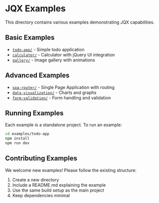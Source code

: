 # JQX Examples

This directory contains various examples demonstrating JQX capabilities.

## Basic Examples

- [`todo-app/`](./todo-app) - Simple todo application
- [`calculator/`](./calculator) - Calculator with jQuery UI integration
- [`gallery/`](./gallery) - Image gallery with animations

## Advanced Examples

- [`spa-router/`](./spa-router) - Single Page Application with routing
- [`data-visualization/`](./data-visualization) - Charts and graphs
- [`form-validation/`](./form-validation) - Form handling and validation

## Running Examples

Each example is a standalone project. To run an example:

```bash
cd examples/todo-app
npm install
npm run dev
```

## Contributing Examples

We welcome new examples! Please follow the existing structure:

1. Create a new directory
2. Include a README.md explaining the example
3. Use the same build setup as the main project
4. Keep dependencies minimal
